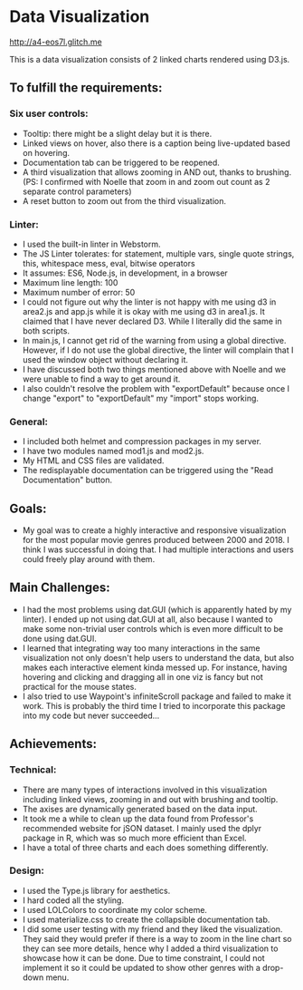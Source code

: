 Data Visualization
===
http://a4-eos7l.glitch.me

This is a data visualization consists of 2 linked charts rendered using D3.js. 

To fulfill the requirements:
---
### Six user controls:
- Tooltip: there might be a slight delay but it is there. 
- Linked views on hover, also there is a caption being live-updated based on hovering.
- Documentation tab can be triggered to be reopened.
- A third visualization that allows zooming in AND out, thanks to brushing. (PS: I confirmed with Noelle that zoom in and zoom out count as 2 separate control parameters)
- A reset button to zoom out from the third visualization.

### Linter:

- I used the built-in linter in Webstorm.
- The JS Linter tolerates: for statement, multiple vars, single quote strings, this, whitespace mess, eval, bitwise operators 
- It assumes: ES6, Node.js, in development, in a browser
- Maximum line length: 100
- Maximum number of error: 50
- I could not figure out why the linter is not happy with me using d3 in area2.js and app.js while it is okay with me using d3 in area1.js. It claimed that I have never declared D3. While I literally did the same in both scripts. 
- In main.js, I cannot get rid of the warning from using a global directive. However, if I do not use the global directive, the linter will complain that I used the window object without declaring it. 
- I have discussed both two things mentioned above with Noelle and we were unable to find a way to get around it. 
- I also couldn't resolve the problem with "exportDefault" because once I change "export" to "exportDefault" my "import" stops working.

### General: 

- I included both helmet and compression packages in my server.
- I have two modules named mod1.js and mod2.js. 
- My HTML and CSS files are validated.  
- The redisplayable documentation can be triggered using the "Read Documentation" button.


Goals:
---
- My goal was to create a highly interactive and responsive visualization for the most popular movie genres produced between 2000 and 2018. I think I was successful in doing that. I had multiple interactions and users could freely play around with them.


Main Challenges:
---
- I had the most problems using dat.GUI (which is apparently hated by my linter). I ended up not using dat.GUI at all, also because I wanted to make some non-trivial user controls which is even more difficult to be done using dat.GUI.
- I learned that integrating way too many interactions in the same visualization not only doesn't help users to understand the data, but also makes each interactive element kinda messed up. For instance, having hovering and clicking and dragging all in one viz is fancy but not practical for the mouse states.
- I also tried to use Waypoint's infiniteScroll package and failed to make it work. This is probably the third time I tried to incorporate this package into my code but never succeeded...






Achievements:
---


### Technical:
- There are many types of interactions involved in this visualization including linked views, zooming in and out with brushing and tooltip. 
- The axises are dynamically generated based on the data input.
- It took me a while to clean up the data found from Professor's recommended website for jSON dataset. I mainly used the dplyr package in R, which was so much more efficient than Excel.
- I have a total of three charts and each does something differently. 


### Design:
- I used the Type.js library for aesthetics. 
- I hard coded all the styling. 
- I used LOLColors to coordinate my color scheme. 
- I used materialize.css to create the collapsible documentation tab. 
- I did some user testing with my friend and they liked the visualization. They said they would prefer if there is a way to zoom in the line chart so they can see more details, hence why I added a third visualization to showcase how it can be done. Due to time constraint, I could not implement it so it could be updated to show other genres with a drop-down menu.



    


